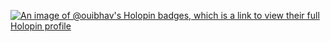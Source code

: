 [![An image of @ouibhav's Holopin badges, which is a link to view their full Holopin profile](https://holopin.me/ouibhav)](https://holopin.io/@ouibhav)

